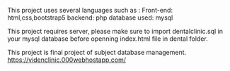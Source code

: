 This project uses several languages such as :
  Front-end: html,css,bootstrap5
  backend: php
  database used: mysql

This project requires server, please make sure to import dentalclinic.sql in your mysql database before openning index.html file in dental folder.

This project is final project of subject database management.
https://videnclinic.000webhostapp.com/
